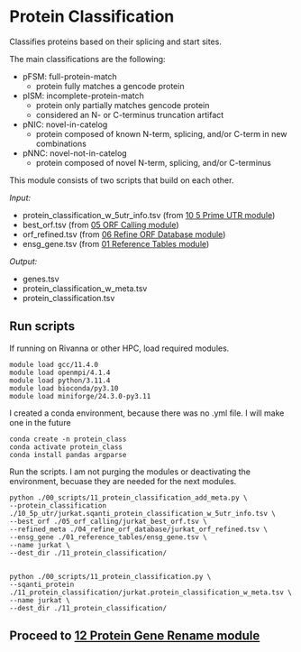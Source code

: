 # Protein Classification 
Classifies proteins based on their splicing and start sites. <br />

The main classifications are the following: <br />
- pFSM: full-protein-match
  - protein fully matches a gencode protein
- pISM: incomplete-protein-match
  - protein only partially matches gencode protein
  - considered an N- or C-terminus truncation artifact
- pNIC: novel-in-catelog
  - protein composed of known N-term, splicing, and/or C-term in new combinations
- pNNC: novel-not-in-catelog
  - protein composed of novel N-term, splicing, and/or C-terminus
  
This module consists of two scripts that build on each other. 

_Input:_ <br />
- protein_classification_w_5utr_info.tsv (from [10 5 Prime UTR module](https://github.com/efwatts/LRP_Troubleshooting/tree/main/10_5p_utr))
- best_orf.tsv (from [05 ORF Calling module](https://github.com/efwatts/LRP_Troubleshooting/tree/main/05_orf-calling))
- orf_refined.tsv (from [06 Refine ORF Database module](https://github.com/efwatts/LRP_Troubleshooting/tree/main/06_refine_orf_database))
- ensg_gene.tsv (from [01 Reference Tables module](https://github.com/efwatts/LRP_Troubleshooting/tree/main/01_reference_tables))
  
_Output:_
- genes.tsv
- protein_classification_w_meta.tsv
- protein_classification.tsv

## Run scripts
If running on Rivanna or other HPC, load required modules.
```
module load gcc/11.4.0  
module load openmpi/4.1.4
module load python/3.11.4
module load bioconda/py3.10
module load miniforge/24.3.0-py3.11
```
I created a conda environment, because there was no .yml file. I will make one in the future
```
conda create -n protein_class
conda activate protein_class
conda install pandas argparse
```
Run the scripts. I am not purging the modules or deactivating the environment, becuase they are needed for the next modules.
```
python ./00_scripts/11_protein_classification_add_meta.py \
--protein_classification  ./10_5p_utr/jurkat.sqanti_protein_classification_w_5utr_info.tsv \
--best_orf ./05_orf_calling/jurkat_best_orf.tsv \
--refined_meta ./04_refine_orf_database/jurkat_orf_refined.tsv \
--ensg_gene ./01_reference_tables/ensg_gene.tsv \
--name jurkat \
--dest_dir ./11_protein_classification/


python ./00_scripts/11_protein_classification.py \
--sqanti_protein ./11_protein_classification/jurkat.protein_classification_w_meta.tsv \
--name jurkat \
--dest_dir ./11_protein_classification/
```

## Proceed to [12 Protein Gene Rename module](https://github.com/efwatts/LRP_Troubleshooting/tree/main/12_protein_gene_rename)

